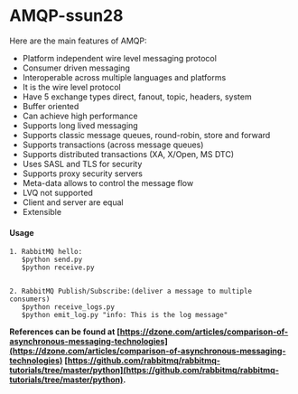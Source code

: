 # AMQP-ssun28

Here are the main features of AMQP:

* Platform independent wire level messaging protocol
* Consumer driven messaging
* Interoperable across multiple languages and platforms
* It is the wire level protocol
* Have 5 exchange types direct, fanout, topic, headers, system
* Buffer oriented
* Can achieve high performance
* Supports long lived messaging
* Supports classic message queues, round-robin, store and forward
* Supports transactions (across message queues)
* Supports distributed transactions (XA, X/Open, MS DTC)
* Uses SASL and TLS for security
* Supports proxy security servers
* Meta-data allows to control the message flow
* LVQ not supported
* Client and server are equal
* Extensible


#### Usage


    1. RabbitMQ hello:
       $python send.py
       $python receive.py
       
       
    2. RabbitMQ Publish/Subscribe:(deliver a message to multiple consumers)
       $python receive_logs.py
       $python emit_log.py "info: This is the log message"
       

**References can be found at 
[https://dzone.com/articles/comparison-of-asynchronous-messaging-technologies](https://dzone.com/articles/comparison-of-asynchronous-messaging-technologies)
[https://github.com/rabbitmq/rabbitmq-tutorials/tree/master/python](https://github.com/rabbitmq/rabbitmq-tutorials/tree/master/python).**
